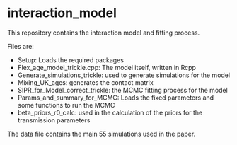 # interaction_model

 This repository contains the interaction model and fitting process. 

 Files are:
 - Setup: Loads the required packages
 - Flex_age_model_trickle.cpp: The model itself, written in Rcpp
 - Generate_simulations_trickle: used to generate simulations for the model
 - Mixing_UK_ages: generates the contact matrix
 - SIPR_for_Model_correct_trickle: the MCMC fitting process for the model 
 - Params_and_summary_for_MCMC: Loads the fixed parameters and some functions to run the MCMC
 - beta_priors_r0_calc: used in the calculation of the priors for the transmission parameters

 The data file contains the main 55 simulations used in the paper. 
